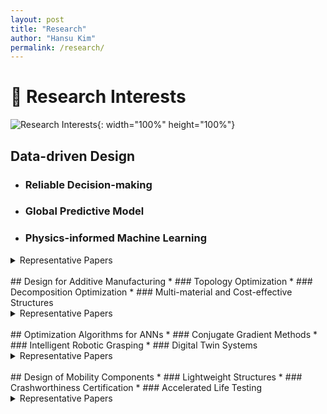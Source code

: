 ```yaml
---
layout: post
title: "Research"
author: "Hansu Kim"
permalink: /research/
---
```


# 🌟 Research Interests   
![Research Interests](https://github.com/user-attachments/assets/750447cc-f2f6-452c-b117-dc2f4ad2c9ca){: width="100%" height="100%"}   

   
## Data-driven Design   
* ### Reliable Decision-making   
* ### Global Predictive Model   
* ### Physics-informed Machine Learning   
   
<details>
   <summary> Representative Papers</summary>
   <ul>
      <li>
         Kim H, Lee TH* (2022) Design-target-based optimization using input variable selection and penalty-Lagrange multiplier for high-dimensional design problems. <em>Structural and Multidisciplinary Optimization</em> 65:258. <a href="https://doi.org/10.1007/s00158-022-03356-0" target="_blank">[Link]</a>
      </li>
      <li>
         Kim H, Lee TH* (2021) A robust elastic net via bootstrap method under sampling uncertainty for significance analysis of high-dimensional design problems. <em>Knowledge-Based Systems</em> 225:107117. <a href="https://doi.org/10.1016/j.knosys.2021.107117" target="_blank">[Link]</a>   
      </li>
      <li>
         Kim H, Lee TH,* Kwon T (2021) Normalized neighborhood component feature selection and feasible-improved weight allocation for input variable selection. <em>Knowledge-Based Systems</em> 218:106855. <a href="https://doi.org/10.1016/j.knosys.2021.106855" target="_blank">[Link]</a>   
      </li>
   </ul>
</details>   
   
<br/>   
## Design for Additive Manufacturing   
* ### Topology Optimization   
* ### Decomposition Optimization
* ### Multi-material and Cost-effective Structures   
   
<details>
   <summary> Representative Papers</summary>
   <ul>
      <li>
         Kim H, Kim IY* (2024) 3D decomposition optimization of topology-optimized structures considering a build volume constraint for additive manufacturing. <em>Computer Methods in Applied Mechanics and Engineering</em> 432:117357. <a href="https://doi.org/10.1016/j.cma.2024.117357" target="_blank">[Link]</a>
      </li>
      <li>
         Kim H, Crispo L, Patel A, Galley N, Yeon SM, Son Y, Kim IY* (2024) Design of a metal additive manufactured aircraft seat leg using topology optimization and part decomposition. <em>Rapid Prototyping Journal</em> 30(5):947–969. <a href="https://doi.org/10.1108/RPJ-11-2023-0400" target="_blank">[Link]</a>
      </li>
   </ul>
</details>   
   
<br/>   
## Optimization Algorithms for ANNs   
* ### Conjugate Gradient Methods   
* ### Intelligent Robotic Grasping   
* ### Digital Twin Systems   
   
<details>
   <summary> Representative Papers</summary>
   <ul>
      <li>
         Kim H, Wang C, Byun H, Hu W,* Kim S, Jiao Q, Lee TH* (2023) Variable three-term conjugate gradient method for training artificial neural networks. <em>Neural Networks</em> 159:125–136. <a href="https://doi.org/10.1016/j.neunet.2022.12.001" target="_blank">[Link]</a>   
      </li>
   </ul>
</details>   
   
<br/>   
## Design of Mobility Components   
* ### Lightweight Structures   
* ### Crashworthiness Certification   
* ### Accelerated Life Testing
      
<details>
   <summary> Representative Papers</summary>
   <ul>
      <li>
         Kim H, Crispo L, Patel A, Galley N, Yeon SM, Son Y, Kim IY* (2024) Design of a metal additive manufactured aircraft seat leg using topology optimization and part decomposition. <em>Rapid Prototyping Journal</em> 30(5):947–969. <a href="https://doi.org/10.1108/RPJ-11-2023-0400" target="_blank">[Link]</a>
      </li>
      <li>
         Ha DH, Kim H,* Lee TH* (2022) Scenario-based multidisciplinary optimization for a new accelerated life testing of electric traction motor and inverter system. <em>Structural and Multidisciplinary Optimization</em> 65:353. <a href="https://doi.org/10.1007/s00158-022-03374-y" target="_blank">[Link]</a>
      </li>
   </ul>
</details>   
